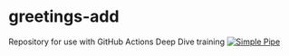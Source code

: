 # greetings-add
Repository for use with GitHub Actions Deep Dive training
[![Simple Pipe](https://github.com/ksrav/greetings-add/actions/workflows/pipeline.yml/badge.svg)](https://github.com/ksrav/greetings-add/actions/workflows/pipeline.yml)
